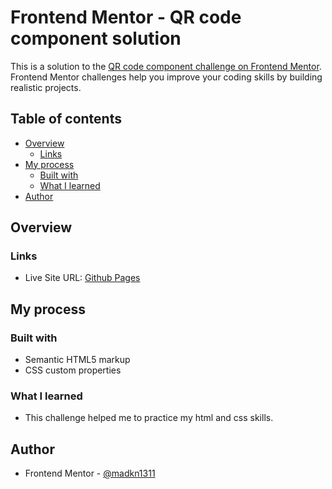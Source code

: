 # Frontend Mentor - QR code component solution

This is a solution to the [QR code component challenge on Frontend Mentor](https://www.frontendmentor.io/challenges/qr-code-component-iux_sIO_H). Frontend Mentor challenges help you improve your coding skills by building realistic projects. 

## Table of contents

- [Overview](#overview)
  - [Links](#links)
- [My process](#my-process)
  - [Built with](#built-with)
  - [What I learned](#what-i-learned)
- [Author](#author)

## Overview

### Links

- Live Site URL: [Github Pages](https://madkn1311.github.io/fem-QR-code/)

## My process

### Built with

- Semantic HTML5 markup
- CSS custom properties

### What I learned
- This challenge helped me to practice my html and css skills.

## Author

- Frontend Mentor - [@madkn1311](https://www.frontendmentor.io/profile/madkn1311)
